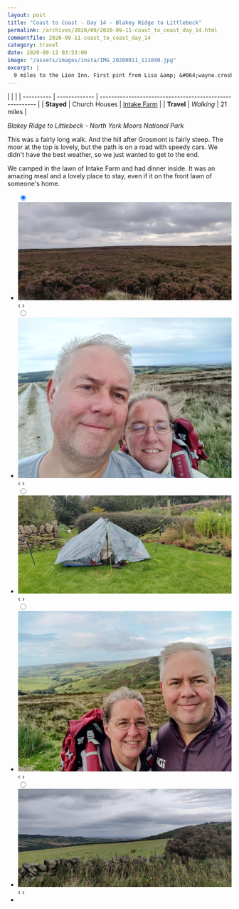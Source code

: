 ```yaml
---
layout: post
title: "Coast to Coast - Day 14 - Blakey Ridge to Littlebeck"
permalink: /archives/2020/09/2020-09-11-coast_to_coast_day_14.html
commentfile: 2020-09-11-coast_to_coast_day_14
category: travel
date: 2020-09-11 03:53:00
image: "/assets/images/insta/IMG_20200911_111040.jpg"
excerpt: |
  9 miles to the Lion Inn. First pint from Lisa &amp; &#064;wayne.crosby.96! Thank you. Made my day!
---
```


|            |               |
| ---------- | ------------- | -------------------------------------------------------- |
| **Stayed** | Church Houses | [Intake Farm](https://maps.app.goo.gl/Jk7pX2zcNwGTSiaS6) |
| **Travel** | _Walking_     | 21 miles                                                 |

_Blakey Ridge to Littlebeck - North York Moors National Park_

This was a fairly long walk. And the hill after Grosmont is fairly steep. The moor at the top is lovely, but the path is on a road with speedy cars. We didn't have the best weather, so we just wanted to get to the end.

We camped in the lawn of Intake Farm and had dinner inside. It was an amazing meal and a lovely place to stay, even if it on the front lawn of someone's home.

<ul class="slides">
    <input type="radio" name="radio-btn" id="img-1" checked="checked" />
    <li class="slide-container">
        <div class="slide">
          <a href="/assets/images/insta/IMG_20200911_104125.jpg"><img src="/assets/images/insta/IMG_20200911_104125.jpg" /></a>
        </div>
        <div class="nav">
             <label for="img-5" class="prev">&#x2039;</label>
             <label for="img-2" class="next">&#x203a;</label>
         </div>
    </li>    <input type="radio" name="radio-btn" id="img-2"  />
    <li class="slide-container">
        <div class="slide">
          <a href="/assets/images/insta/IMG_20200911_162923.jpg"><img src="/assets/images/insta/IMG_20200911_162923.jpg" /></a>
        </div>
        <div class="nav">
             <label for="img-1" class="prev">&#x2039;</label>
             <label for="img-3" class="next">&#x203a;</label>
         </div>
    </li>    <input type="radio" name="radio-btn" id="img-3"  />
    <li class="slide-container">
        <div class="slide">
          <a href="/assets/images/insta/IMG_20200911_174728.jpg"><img src="/assets/images/insta/IMG_20200911_174728.jpg" /></a>
        </div>
        <div class="nav">
             <label for="img-2" class="prev">&#x2039;</label>
             <label for="img-4" class="next">&#x203a;</label>
         </div>
    </li>    <input type="radio" name="radio-btn" id="img-4"  />
    <li class="slide-container">
        <div class="slide">
          <a href="/assets/images/insta/IMG_20200911_111040.jpg"><img src="/assets/images/insta/IMG_20200911_111040.jpg" /></a>
        </div>
        <div class="nav">
             <label for="img-3" class="prev">&#x2039;</label>
             <label for="img-5" class="next">&#x203a;</label>
         </div>
    </li>
    <input type="radio" name="radio-btn" id="img-5" />
    <li class="slide-container">
        <div class="slide">
          <a href="/assets/images/insta/IMG_20200911_154821.jpg"><img src="/assets/images/insta/IMG_20200911_154821.jpg" /></a>
        </div>
        <div class="nav">
             <label for="img-4" class="prev">&#x2039;</label>
             <label for="img-1" class="next">&#x203a;</label>
         </div>
    </li>
  <li class="nav-dots">
      <label for="img-1" class="nav-dot" id="img-dot-1"></label>      <label for="img-2" class="nav-dot" id="img-dot-2"></label>      <label for="img-3" class="nav-dot" id="img-dot-3"></label>      <label for="img-4" class="nav-dot" id="img-dot-4"></label>
      <label for="img-5" class="nav-dot" id="img-dot-5"></label>
  </li>
</ul>
